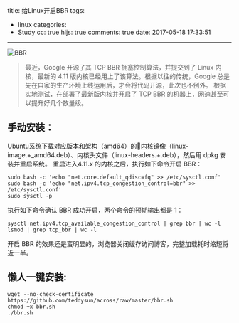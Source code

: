 title: 给Linux开启BBR
tags:
  - linux
categories:
  - Study
cc: true
hljs: true
comments: true
date: 2017-05-18 17:33:51
---
![BBR](/images/bbr.jpg)
> 最近，Google 开源了其 TCP BBR 拥塞控制算法，并提交到了 Linux 内核，最新的 4.11 版内核已经用上了该算法。根据以往的传统，Google 总是先在自家的生产环境上线运用后，才会将代码开源，此次也不例外。
根据实地测试，在部署了最新版内核并开启了 TCP BBR 的机器上，网速甚至可以提升好几个数量级。

## 手动安装：
Ubuntu系统下载对应版本和架构（amd64）的[内核镜像](http://kernel.ubuntu.com/~kernel-ppa/mainline/)（linux-image.+_amd64.deb）、内核头文件（linux-headers.+.deb），然后用 dpkg 安装并重启系统。
重启进入4.11.x 的内核之后，执行如下命令开启 BBR：
```
sudo bash -c 'echo "net.core.default_qdisc=fq" >> /etc/sysctl.conf'
sudo bash -c 'echo "net.ipv4.tcp_congestion_control=bbr" >> /etc/sysctl.conf'
sudo sysctl -p
```
执行如下命令确认 BBR 成功开启，两个命令的预期输出都是 1：
```
sysctl net.ipv4.tcp_available_congestion_control | grep bbr | wc -l
lsmod | grep tcp_bbr | wc -l
```
开启 BBR 的效果还是蛮明显的，浏览器关闭缓存访问博客，完整加载耗时缩短将近一半。

## 懒人一键安装:
```
wget --no-check-certificate https://github.com/teddysun/across/raw/master/bbr.sh
chmod +x bbr.sh
./bbr.sh
```
